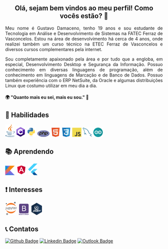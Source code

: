 <h2 align="center">Olá, sejam bem vindos ao meu perfil! Como vocês estão? 👋</h2>
<p align="justify">Meu nome é Gustavo Damaceno, tenho 19 anos e sou estudante de Tecnologia em Análise e Desenvolvimento de Sistemas na FATEC Ferraz de Vasconcelos. Estou na área de desenvolvimento há cerca de 4 anos, onde realizei também um curso técnico na ETEC Ferraz de Vasconcelos e diversos cursos complementares pela internet.</p>

<p align="justify">Sou completamente apaixonado pela área e por tudo que a engloba, em especial, Desenvolvimento Desktop e Segurança da Informação. Possuo conhecimento em diversas linguagens de programação, além de conhecimento em linguagens de Marcação e de Banco de Dados. Possuo também experiência com o ERP NetSuite, da Oracle e algumas distribuições Linux que costumo utilizar em meu dia a dia.</p>

#### 🌍 "Quanto mais eu sei, mais eu sou." 🧠

## 📌 Habilidades
<img src = 'https://github.com/gustavoddainezi/gustavoddainezi/blob/master/image/java.png' width='30'/> <img src = 'https://github.com/gustavoddainezi/gustavoddainezi/blob/master/image/c_sharp.svg' width='30'/> <img src = 'https://github.com/gustavoddainezi/gustavoddainezi/blob/master/image/python3.svg' width='30'/> <img src = 'https://github.com/gustavoddainezi/gustavoddainezi/blob/master/image/php.png' width='40'/> <img src = 'https://github.com/gustavoddainezi/gustavoddainezi/blob/master/image/html5.svg' width='30'/> <img src = 'https://github.com/gustavoddainezi/gustavoddainezi/blob/master/image/css3.svg' width='30'/> <img src = 'https://github.com/gustavoddainezi/gustavoddainezi/blob/master/image/javascript.svg' width='30'/> <img src = 'https://github.com/gustavoddainezi/gustavoddainezi/blob/master/image/mysql.svg' width='30'/> <img src = 'https://github.com/gustavoddainezi/gustavoddainezi/blob/master/image/arduino.png' width='30'/>

## 📚 Aprendendo
<img src = 'https://github.com/gustavoddainezi/gustavoddainezi/blob/master/image/kotlin.png' width='30'/> <img src = 'https://github.com/gustavoddainezi/gustavoddainezi/blob/master/image/angular.png' width='35'/> <img src = 'https://github.com/gustavoddainezi/gustavoddainezi/blob/master/image/flutter.svg' width='30'/>

## ❗ Interesses
<img src = 'https://github.com/gustavoddainezi/gustavoddainezi/blob/master/image/jupyter.png' width='37'/> <img src = 'https://github.com/gustavoddainezi/gustavoddainezi/blob/master/image/bootstrap.svg' width='37'/> <img src = 'https://github.com/gustavoddainezi/gustavoddainezi/blob/master/image/jquery.png' width='37'/> 

## 📞 Contatos
[![Github Badge](https://img.shields.io/badge/-Github-000?style=flat-square&logo=Github&logoColor=white&link=https://github.com/gustavoddainezi)](https://github.com/gustavoddainezi)
[![Linkedin Badge](https://img.shields.io/badge/-LinkedIn-blue?style=flat-square&logo=Linkedin&logoColor=white&link=https://www.linkedin.com/in/gustavo-damaceno/)](https://www.linkedin.com/in/gustavo-damaceno/)
[![Outlook Badge](https://img.shields.io/badge/gustavo.dainezi@fatec.sp.gov.br-gray?style=flat&logo=microsoft-outlook&logoColor=white&link=mailto:gustavo.dainezi@fatec.sp.gov.br)](mailto:gustavo.dainezi@fatec.sp.gov.br)
